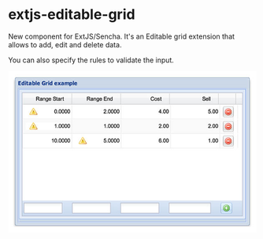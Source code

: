 extjs-editable-grid
===================

New component for ExtJS/Sencha. It's an Editable grid extension that allows to add, edit and delete data.

You can also specify the rules to validate the input.

![Image slider preview](preview.jpg?raw=true)